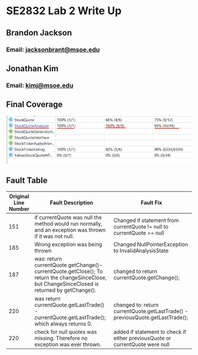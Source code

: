 # SE2832 Lab 2 Write Up
## Brandon Jackson 
### Email: jacksonbrant@msoe.edu
## Jonathan Kim
### Email: kimj@msoe.edu

## Final Coverage
![final code coverage](/codeCoverage.png)

## Fault Table
|Original Line Number|Fault Description                                                      |Fault Fix                                                                                               |
|--------------------|-----------------------------------------------------------------------|--------------------------------------------------------------------------------------------------------|
|151                 |if currentQuote was null the method would run normally, and an exception was thrown if it was not null.|Changed if statement from currentQuote != null to currentQuote == null  |
|185                 |Wrong exception was being thrown                                           |Changed NullPointerException to InvalidAnalysisState|
|187                 |was: return currentQuote.getChange()-currentQuote.getClose(); To return the changeSinceClose, but ChangeSinceClosed is returned by getChange().|changed to return currentQuote.getChange();                                                           |                                                              |
|220                 |was return currentQuote.getLastTrade() - currentQuote.getLastTrade(); which always returns 0. |changed to: return currentQuote.getLastTrade() - previousQuote.getLastTrade();                                                         |
|220                 |check for null quotes was missing. Therefore no exception was ever thrown. |added if statement to check if either previousQuote or currentQuote were null              |

